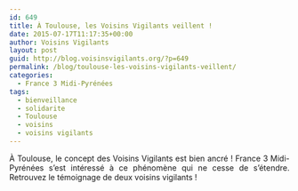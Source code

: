 ```yaml
---
id: 649
title: À Toulouse, les Voisins Vigilants veillent !
date: 2015-07-17T11:17:35+00:00
author: Voisins Vigilants
layout: post
guid: http://blog.voisinsvigilants.org/?p=649
permalink: /blog/toulouse-les-voisins-vigilants-veillent/
categories:
  - France 3 Midi-Pyrénées
tags:
  - bienveillance
  - solidarite
  - Toulouse
  - voisins
  - voisins vigilants
---
```

<p style="text-align: justify;">
  À Toulouse, le concept des Voisins Vigilants est bien ancré ! France 3 Midi-Pyrénées s&rsquo;est intéressé à ce phénomène qui ne cesse de s&rsquo;étendre. Retrouvez le témoignage de deux voisins vigilants !
</p>
